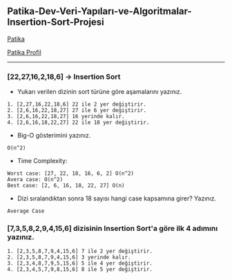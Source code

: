 ## Patika-Dev-Veri-Yapıları-ve-Algoritmalar-Insertion-Sort-Projesi

[Patika](https://app.patika.dev/)

[Patika Profil](https://app.patika.dev/yahyailkdogan)

***

### [22,27,16,2,18,6] -> Insertion Sort

- Yukarı verilen dizinin sort türüne göre aşamalarını yazınız.

```
1. [2,27,16,22,18,6] 22 ile 2 yer değiştirir.
2. [2,6,16,22,18,27] 27 ile 6 yer değiştirir.
3. [2,6,16,22,18,27] 16 yerinde kalır.
4. [2,6,16,18,22,27] 22 ile 18 yer değiştirir.
```

- Big-O gösterimini yazınız.

```
O(n^2)
```

- Time Complexity: 

```
Worst case: [27, 22, 18, 16, 6, 2] O(n^2)
Avera case: O(n^2)
Best case: [2, 6, 16, 18, 22, 27] O(n)
```

- Dizi sıralandıktan sonra 18 sayısı hangi case kapsamına girer? Yazınız.

```
Average Case
```

### [7,3,5,8,2,9,4,15,6] dizisinin Insertion Sort'a göre ilk 4 adımını yazınız.

```
1. [2,3,5,8,7,9,4,15,6] 7 ile 2 yer değiştirir.
2. [2,3,5,8,7,9,4,15,6] 3 yerinde kalır.
3. [2,3,4,8,7,9,5,15,6] 5 ile 4 yer değiştirir.
4. [2,3,4,5,7,9,8,15,6] 8 ile 5 yer değiştirir.
```